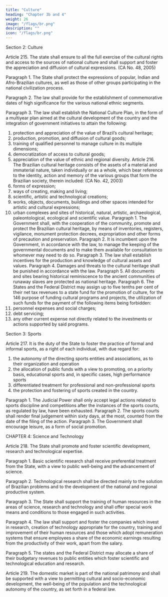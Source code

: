 ```yaml
---
title: "Culture"
heading: "Chapter 3b and 4"
weight: 26
image: "/flags/br.png"
description: ""
icon: "/flags/br.png"
---
```



Section 2: Culture

Article 215.  The state shall ensure to all the full exercise of the cultural rights and
access to the sources of national culture and shall support and foster the appreciation
and diffusion of cultural expressions. (CA No. 48, 2005)

Paragraph 1. The State shall protect the expressions of popular, Indian and Afro-Brazilian cultures, as well as those of other groups participating in the national civilization process.

Paragraph 2. The law shall provide for the establishment of commemorative dates of high significance for the various national ethnic segments. 

Paragraph 3. The law shall establish the National Culture Plan, in the form of a multiyear plan aimed at the cultural development of the country and the integration of government initiatives to attain the following:

1. protection and appreciation of the value of Brazil’s cultural heritage;
2.  production, promotion, and diffusion of cultural goods;
3.   training of qualified personnel to manage culture in its multiple dimensions;
4. democratization of access to cultural goods;
5. appreciation of the value of ethnic and regional diversity.
Article 216. The Brazilian cultural heritage consists of the assets of a material
and immaterial nature, taken individually or as a whole, which bear reference to the
identity, action and memory of the various groups that form the Brazilian society,
therein included: (CA No. 42, 2003)
1. forms of expression;
2.  ways of creating, making and living;
3.   scientific, artistic and technological creations;
4. works, objects, documents, buildings and other spaces intended for artistic
and cultural expressions;
5. urban complexes and sites of historical, natural, artistic, archaeological,
paleontological, ecological and scientific value.
Paragraph 1. The Government shall, with the cooperation of the community,
promote and protect the Brazilian cultural heritage, by means of inventories, registers,
vigilance, monument protection decrees, expropriation and other forms of precaution
and preservation.
Paragraph 2. It is incumbent upon the Government, in accordance with the law,
to manage the keeping of the governmental documents and to make them available
for consultation to whomever may need to do so.
Paragraph 3. The law shall establish incentives for the production and knowledge
of cultural assets and values.
Paragraph 4. Damages and threats to the cultural heritage shall be punished in
accordance with the law.
Paragraph 5. All documents and sites bearing historical reminiscence to the ancient
communities of runaway slaves are protected as national heritage.
Paragraph 6. The States and the Federal District may assign up to five tenths
per cent of their net tax revenues to a state fund for the promotion of culture, for the
146
 purpose of funding cultural programs and projects, the utilization of such funds for
the payment of the following items being forbidden:
1. personnel expenses and social charges;
2.  debt servicing;
3.   any other current expense not directly related to the investments or actions
supported by said programs.

Section 3: Sports

Article 217.  It is the duty of the State to foster the practice of formal and informal sports, as a right of each individual, with due regard for:

1. the autonomy of the directing sports entities and associations, as to their organization and operation
2.  the allocation of public funds with a view to promoting, on a priority basis, educational sports and, in specific cases, high performance sports
3.   differentiated treatment for professional and non-professional sports
4. the protection and fostering of sports created in the country.

Paragraph 1. The Judicial Power shall only accept legal actions related to sports
discipline and competitions after the instances of the sports courts, as regulated by
law, have been exhausted.
Paragraph 2. The sports courts shall render final judgement within sixty days, at
the most, counted from the date of the filing of the action.
Paragraph 3. The Government shall encourage leisure, as a form of social
promotion.

CHAPTER 4: Science and Technology

Article 218. The State shall promote and foster scientific development, research
and technological expertise.

Paragraph 1. Basic scientific research shall receive preferential treatment from the State, with a view to public well-being and the advancement of science.

Paragraph 2. Technological research shall be directed mainly to the solution of Brazilian problems and to the development of the national and regional productive system.

Paragraph 3. The State shall support the training of human resources in the areas of science, research and technology and shall offer special work means and conditions to those engaged in such activities.

Paragraph 4. The law shall support and foster the companies which invest in research, creation of technology appropriate for the country, training and improvement of their human resources and those which adopt remuneration systems that ensure employees a share of the economic earnings resulting from the productivity of their work, apart from the salary.

Paragraph 5. The states and the Federal District may allocate a share of their
budgetary revenues to public entities which foster scientific and technological
education and research.

Article 219. The domestic market is part of the national patrimony and shall be supported with a view to permitting cultural and socio-economic development, the well-being of the population and the technological autonomy of the country, as set forth in a federal law.

